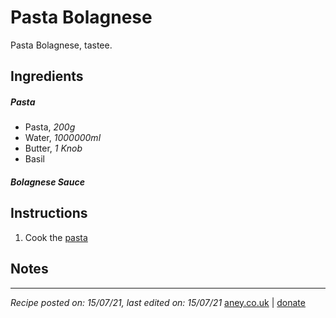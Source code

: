 # Pasta Bolagnese

Pasta Bolagnese, tastee.

## Ingredients

##### Pasta
- Pasta, *200g*
- Water, *1000000ml*
- Butter, *1 Knob*
- Basil

##### Bolagnese Sauce

## Instructions

1. Cook the [pasta](pasta.md)

## Notes


---
*Recipe posted on: 15/07/21, last edited on: 15/07/21*
[aney.co.uk](http://www.aney.co.uk) | [donate](http://www.aney.co.uk/support)

